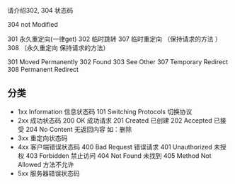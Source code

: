 请介绍302, 304 状态码

304 not Modified 

301 永久重定向(一律get) 302 临时跳转 307 临时重定向 （保持请求的方法 ）308 （永久重定向 保持请求的方法）

301 Moved Permanently 
302 Found 
303 See Other 
307 Temporary Redirect 
308 Permanent Redirect

## 分类
- 1xx Information 信息状态码
  101 Switching Protocols 切换协议 
- 2xx  成功状态码
  200 OK 成功请求
  201 Created 已创建
  202 Accepted 已接受
  204 No Content 无返回内容 如：删除
- 3xx 重定向状态码
- 4xx 客户端错误状态码
  400 Bad Request 错误请求
  401 Unauthorized 未授权
  403 Forbidden 禁止访问
  404 Not Found 未找到
  405 Method Not Allowed 方法不允许
- 5xx 服务器错误状态码